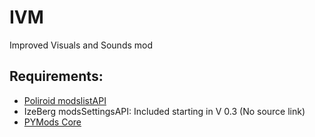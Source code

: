 # IVM
 Improved Visuals and Sounds mod

## Requirements:
- [Poliroid modslistAPI](https://bitbucket.org/P0LIR0ID/wot-modslist/downloads/)
- IzeBerg modsSettingsAPI: Included starting in V 0.3 (No source link)
- [PYMods Core](https://koreanrandom.com/forum/topic/20551-140005022019-звуковые-скрипты-для-танков-загрузчик-звуков-инъектор-событий-ut_announcer-гудки/)
